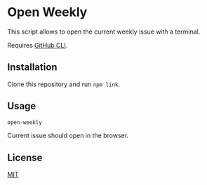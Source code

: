 # Open Weekly

This script allows to open the current weekly issue with a terminal.

Requires [GitHub CLI](https://cli.github.com/).

## Installation

Clone this repository and run `npm link`.

## Usage

```sh
open-weekly
```

Current issue should open in the browser.

## License

[MIT](./LICENSE)
